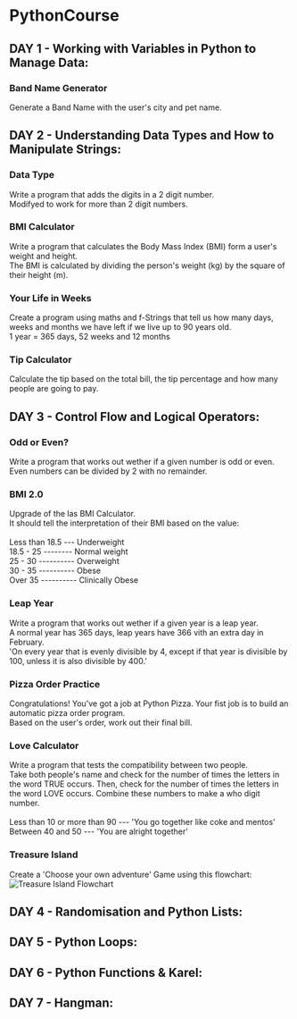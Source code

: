 # PythonCourse

## DAY 1 - Working with Variables in Python to Manage Data:

### Band Name Generator
Generate a Band Name with the user's city and pet name.

## DAY 2 - Understanding Data Types and How to Manipulate Strings:

### Data Type
Write a program that adds the digits in a 2 digit number. <br />
Modifyed to work for more than 2 digit numbers.

### BMI Calculator
Write a program that calculates the Body Mass Index (BMI) form a user's weight and height. <br />
The BMI is calculated by dividing the person's weight (kg) by the square of their height (m).

### Your Life in Weeks
Create a program using maths and f-Strings that tell us how many days, weeks and months we have left if we live up to 90 years old. <br />
1 year = 365 days, 52 weeks and 12 months

### Tip Calculator
Calculate the tip based on the total bill, the tip percentage and how many people are going to pay.

## DAY 3 - Control Flow and Logical Operators:

### Odd or Even?
Write a program that works out wether if a given number is odd or even. <br />
Even numbers can be divided by 2 with no remainder.

### BMI 2.0
Upgrade of the las BMI Calculator. <br />
It should tell the interpretation of their BMI based on the value: <br /> <br />
Less than 18.5 --- Underweight <br />
18.5 - 25 -------- Normal weight <br />
25 - 30 ---------- Overweight <br />
30 - 35 ---------- Obese <br />
Over 35 ---------- Clinically Obese <br />

### Leap Year
Write a program that works out wether if a given year is a leap year. <br />
A normal year has 365 days, leap years have 366 vith an extra day in February. <br />
'On every year that is evenly divisible by 4, except if that year is divisible by 100, unless it is also divisible by 400.'

### Pizza Order Practice
Congratulations! You've got a job at Python Pizza. Your fist job is to build an automatic pizza order program. <br />
Based on the user's order, work out their final bill.

### Love Calculator
Write a program that tests the compatibility between two people. <br />
Take both people's name and check for the number of times the letters in the word TRUE occurs. Then, check for the number of times the letters in the word LOVE occurs. Combine these numbers to make a who digit number. <br /> <br />
Less than 10 or more than 90 --- 'You go together like coke and mentos' <br />
Between 40 and 50 --- 'You are alright together'

### Treasure Island
Create a 'Choose your own adventure' Game using this flowchart: <br />
![Treasure Island Flowchart](https://user-images.githubusercontent.com/34134103/230965977-d20bb5a5-39b2-4b22-9016-f8a4a30ae062.png)

## DAY 4 - Randomisation and Python Lists:

## DAY 5 - Python Loops:

## DAY 6 - Python Functions & Karel:

## DAY 7 - Hangman:

